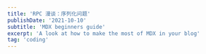 ```yaml
---
title: 'RPC 漫谈：序列化问题'
publishDate: '2021-10-10'
subtitle: 'MDX beginners guide'
excerpt: 'A look at how to make the most of MDX in your blog'
tag: 'coding'
---
```

